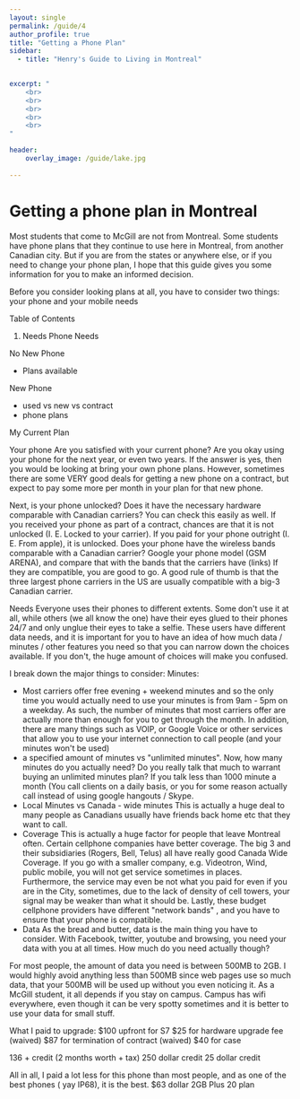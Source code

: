 ```yaml
---
layout: single
permalink: /guide/4
author_profile: true
title: "Getting a Phone Plan"
sidebar:
  - title: "Henry's Guide to Living in Montreal"
    

excerpt: "
    <br>
    <br>
    <br>
    <br>
    <br>
"

header:
    overlay_image: /guide/lake.jpg   
    
---
```


# Getting a phone plan in Montreal

Most students that come to McGill are not from Montreal. Some students have phone  plans that they continue to use here in Montreal, from another Canadian city. But if you are from the states or anywhere else, or if you need to change your phone plan, I hope that this guide gives you some information for you to make an informed decision.

Before you consider looking plans at all, you have to consider two things: your phone and your mobile needs 

Table of Contents 
1. Needs 
	Phone 
	Needs 

No New Phone 
- Plans available

New Phone
- used vs new vs contract 
- phone plans 

My Current Plan 

	
Your phone 
Are you satisfied with your current phone? Are you okay using your phone for the next year, or even two years. If the answer is yes, then you would be looking at bring your own phone plans. However, sometimes there are some VERY good deals for getting a new phone on a contract, but expect to pay some more per month in your plan for that new phone. 

Next, is your phone unlocked? Does it have the necessary hardware comparable with Canadian carriers? You can check this easily as well. If you received your phone as part of a contract, chances are that it is not unlocked (I. E.  Locked to your carrier). If you paid for your phone outright (I. E.  From apple), it is unlocked. 
Does your phone have the wireless bands comparable with a Canadian carrier? 
Google your phone model (GSM ARENA), and compare that with the bands that the carriers have (links) If they are compatible, you are good to go. A good rule of thumb is that the three largest phone carriers in the US are usually compatible with a big-3 Canadian carrier. 

Needs
Everyone uses their phones to different extents. Some don't use it at all, while others (we all know the one) have their eyes glued to their phones 24/7 and only unglue their eyes to take a selfie. These users have different data needs, and it is important for you to have an idea of how much data / minutes / other features you need so that you can narrow down the choices available. If you don't, the huge amount of choices will make you confused. 

I break down the major things to consider: 
Minutes: 
- Most carriers offer free evening + weekend minutes and so the only time you would actually need to use your minutes is from 9am - 5pm on a weekday. As such, the number of minutes that most carriers offer are actually more than enough for you to get through the month. In addition, there are many things such as VOIP, or Google Voice or other services that allow you to use your internet connection to call people (and your minutes won't be used) 
- a specified amount of minutes vs "unlimited minutes". Now, how many minutes do you actually need? Do you really talk that much to warrant buying an unlimited minutes plan? If you talk less than 1000 minute a month (You call clients on a daily basis, or you for some reason actually call instead of using google hangouts / Skype. 
- Local Minutes vs Canada - wide minutes
	This is actually a huge deal to many people as Canadians usually have friends back home etc that they want to call. 
- Coverage
	This is actually a huge factor for people that leave Montreal often. Certain cellphone companies have better coverage. The big 3 and their subsidiaries (Rogers, Bell, Telus) all have really good Canada Wide Coverage. If you go with a smaller company, e.g. Videotron, Wind, public mobile, you will not get service sometimes in places. Furthermore, the service may even be not what you paid for even if you are in the City, sometimes, due to the lack of density of cell towers, your signal may be weaker than what it should be. Lastly, these budget cellphone providers have different "network bands" , and you have to ensure that your phone is compatible. 
- Data 
	As the bread and butter, data is the main thing you have to consider. With Facebook, twitter, youtube and browsing, you need your data with you at all times. How much do you need actually though? 

For most people, the amount of data you need is between 500MB to 2GB. I would highly avoid anything less than 500MB since web pages use so much data, that your 500MB will be used up without you even noticing it. 
As a McGill student, it all depends if you stay on campus. Campus has wifi everywhere, even though it can be very spotty sometimes and it is better to use your data for small stuff. 
 
What I paid to upgrade: 
$100 upfront for S7
$25 for hardware upgrade fee (waived)
$87 for termination of contract (waived)
$40 for case

136 + credit (2 months worth + tax) 
250 dollar credit 
25 dollar credit 

All in all, I paid a lot less for this phone than most people, and as one of the best phones ( yay IP68), it is the best. 
$63 dollar 2GB Plus 20 plan 